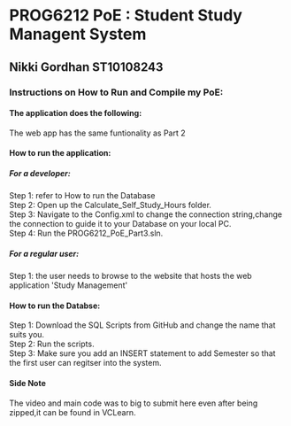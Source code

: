 <h1> PROG6212 PoE : Student Study Managent System</h1>
<h2> Nikki Gordhan ST10108243 </h2>
<h3>Instructions on How to Run and Compile my PoE:</h3>
<h4> The application does the following:</h4>
<p> The web app has the same funtionality as Part 2</p>
<h4> How to run the application: </h4>
<h5> For a developer: </h5>
<p> Step 1: refer to How to run the Database<br>
 Step 2: Open up the Calculate_Self_Study_Hours folder. </br>
Step 3: Navigate to the Config.xml to change the connection string,change the connection to guide it to your Database on your local PC.</br> 
Step 4: Run the PROG6212_PoE_Part3.sln. </br>
 </p>
<h5> For a regular user: </h5>
<p> Step 1: the user needs to browse to the website that hosts the web application 'Study Management'
</p>
<h4> How to run the Databse: </h4>
 <p> Step 1: Download the SQL Scripts from GitHub and change the name that suits you. </br>
 Step 2: Run the scripts.</br>
 Step 3: Make sure you add an INSERT statement to add Semester so that the first user can regitser into the system. </p>

 <h4> Side Note</h4>
 <p>The video and main code was to big to submit here even after being zipped,it can be found in VCLearn.</p>

